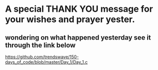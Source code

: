 # A special THANK YOU message for your wishes and prayer yester.
## wondering on what happened yesterday see it through the link below
 https://github.com/trendswave/150-days_of_code/blob/master/Day_1/Day_1.c 

